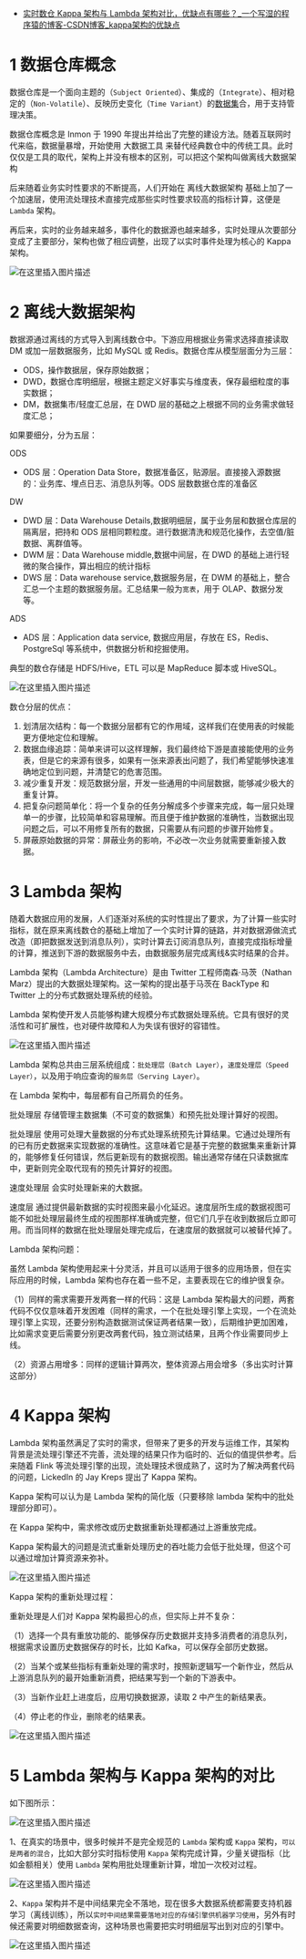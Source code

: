 - [实时数仓 Kappa 架构与 Lambda 架构对比，优缺点有哪些？_一个写湿的程序猿的博客-CSDN博客_kappa架构的优缺点](https://qinjl.blog.csdn.net/article/details/123552852)

# 1 数据仓库概念

数据仓库是一个面向主题的（`Subject Oriented`）、集成的（`Integrate`）、相对稳定的（`Non-Volatile`）、反映历史变化（`Time Variant`）的[数据集](https://so.csdn.net/so/search?q=数据集&spm=1001.2101.3001.7020)合，用于支持管理决策。

数据仓库概念是 Inmon 于 1990 年提出并给出了完整的建设方法。随着互联网时代来临，数据量暴增，开始使用 大数据工具 来替代经典数仓中的传统工具。此时仅仅是工具的取代，架构上并没有根本的区别，可以把这个架构叫做离线大数据架构

后来随着业务实时性要求的不断提高，人们开始在 离线大数据架构 基础上加了一个加速层，使用流处理技术直接完成那些实时性要求较高的指标计算，这便是 `Lambda` 架构。

再后来，实时的业务越来越多，事件化的数据源也越来越多，实时处理从次要部分变成了主要部分，架构也做了相应调整，出现了以实时事件处理为核心的 Kappa 架构。

![在这里插入图片描述](https://img-blog.csdnimg.cn/eec1c06b57704d52985eed789a4aa7fd.png?x-oss-process=image/watermark,type_d3F5LXplbmhlaQ,shadow_50,text_Q1NETiBA5LiA5Liq5YaZ5rm_55qE56iL5bqP54y_,size_20,color_FFFFFF,t_70,g_se,x_16)

# 2 离线大数据架构

数据源通过离线的方式导入到离线数仓中。下游应用根据业务需求选择直接读取 DM 或加一层数据服务，比如 MySQL 或 Redis。数据仓库从模型层面分为三层：

- ODS，操作数据层，保存原始数据；
- DWD，数据仓库明细层，根据主题定义好事实与维度表，保存最细粒度的事实数据；
- DM，数据集市/轻度汇总层，在 DWD 层的基础之上根据不同的业务需求做轻度汇总；

如果要细分，分为五层：

ODS

- ODS 层：Operation Data Store，数据准备区，贴源层。直接接入源数据的：业务库、埋点日志、消息队列等。ODS 层数数据仓库的准备区

DW

- DWD 层：Data Warehouse Details,数据明细层，属于业务层和数据仓库层的隔离层，把持和 ODS 层相同颗粒度。进行数据清洗和规范化操作，去空值/脏数据、离群值等。
- DWM 层：Data Warehouse middle,数据中间层，在 DWD 的基础上进行轻微的聚合操作，算出相应的统计指标
- DWS 层：Data warehouse service,数据服务层，在 DWM 的基础上，整合汇总一个主题的数据服务层。汇总结果一般为`宽表`，用于 OLAP、数据分发等。

ADS

- ADS 层：Application data service, 数据应用层，存放在 ES，Redis、PostgreSql 等系统中，供数据分析和挖掘使用。

典型的数仓存储是 HDFS/Hive，ETL 可以是 MapReduce 脚本或 HiveSQL。

![在这里插入图片描述](https://img-blog.csdnimg.cn/403a6c529b074ec588e45efdeaeb31ac.png?x-oss-process=image/watermark,type_d3F5LXplbmhlaQ,shadow_50,text_Q1NETiBA5LiA5Liq5YaZ5rm_55qE56iL5bqP54y_,size_20,color_FFFFFF,t_70,g_se,x_16)

数仓分层的优点：

1. 划清层次结构：每一个数据分层都有它的作用域，这样我们在使用表的时候能更方便地定位和理解。
2. 数据血缘追踪：简单来讲可以这样理解，我们最终给下游是直接能使用的业务表，但是它的来源有很多，如果有一张来源表出问题了，我们希望能够快速准确地定位到问题，并清楚它的危害范围。
3. 减少重复开发：规范数据分层，开发一些通用的中间层数据，能够减少极大的重复计算。
4. 把复杂问题简单化：将一个复杂的任务分解成多个步骤来完成，每一层只处理单一的步骤，比较简单和容易理解。而且便于维护数据的准确性，当数据出现问题之后，可以不用修复所有的数据，只需要从有问题的步骤开始修复。
5. 屏蔽原始数据的异常：屏蔽业务的影响，不必改一次业务就需要重新接入数据。

# 3 Lambda 架构

随着大数据应用的发展，人们逐渐对系统的实时性提出了要求，为了计算一些实时指标，就在原来离线数仓的基础上增加了一个实时计算的链路，并对数据源做流式改造（即把数据发送到消息队列），实时计算去订阅消息队列，直接完成指标增量的计算，推送到下游的数据服务中去，由数据服务层完成离线&实时结果的合并。

Lambda 架构（Lambda Architecture）是由 Twitter 工程师南森·马茨（Nathan Marz）提出的大数据处理架构。这一架构的提出基于马茨在 BackType 和 Twitter 上的分布式数据处理系统的经验。

Lambda 架构使开发人员能够构建大规模分布式数据处理系统。它具有很好的灵活性和可扩展性，也对硬件故障和人为失误有很好的容错性。

![在这里插入图片描述](https://img-blog.csdnimg.cn/5e6252582b324f54b3970b5f954de793.png?x-oss-process=image/watermark,type_d3F5LXplbmhlaQ,shadow_50,text_Q1NETiBA5LiA5Liq5YaZ5rm_55qE56iL5bqP54y_,size_14,color_FFFFFF,t_70,g_se,x_16)

Lambda 架构总共由三层系统组成：`批处理层（Batch Layer）`，`速度处理层（Speed Layer）`，以及用于响应查询的`服务层（Serving Layer）`。

在 Lambda 架构中，每层都有自己所肩负的任务。

批处理层 存储管理主数据集（不可变的数据集）和预先批处理计算好的视图。

批处理层 使用可处理大量数据的分布式处理系统预先计算结果。它通过处理所有的已有历史数据来实现数据的准确性。这意味着它是基于完整的数据集来重新计算的，能够修复任何错误，然后更新现有的数据视图。输出通常存储在只读数据库中，更新则完全取代现有的预先计算好的视图。

速度处理层 会实时处理新来的大数据。

速度层 通过提供最新数据的实时视图来最小化延迟。速度层所生成的数据视图可能不如批处理层最终生成的视图那样准确或完整，但它们几乎在收到数据后立即可用。而当同样的数据在批处理层处理完成后，在速度层的数据就可以被替代掉了。

Lambda 架构问题：

虽然 Lambda 架构使用起来十分灵活，并且可以适用于很多的应用场景，但在实际应用的时候，Lambda 架构也存在着一些不足，主要表现在它的维护很复杂。

（1）同样的需求需要开发两套一样的代码：这是 Lambda 架构最大的问题，两套代码不仅仅意味着开发困难（同样的需求，一个在批处理引擎上实现，一个在流处理引擎上实现，还要分别构造数据测试保证两者结果一致），后期维护更加困难，比如需求变更后需要分别更改两套代码，独立测试结果，且两个作业需要同步上线。

（2）资源占用增多：同样的逻辑计算两次，整体资源占用会增多（多出实时计算这部分）

# 4 Kappa 架构

Lambda 架构虽然满足了实时的需求，但带来了更多的开发与运维工作，其架构背景是流处理引擎还不完善，流处理的结果只作为临时的、近似的值提供参考。后来随着 Flink 等流处理引擎的出现，流处理技术很成熟了，这时为了解决两套代码的问题，LickedIn 的 Jay Kreps 提出了 Kappa 架构。

Kappa 架构可以认为是 Lambda 架构的简化版（只要移除 lambda 架构中的批处理部分即可）。

在 Kappa 架构中，需求修改或历史数据重新处理都通过上游重放完成。

Kappa 架构最大的问题是流式重新处理历史的吞吐能力会低于批处理，但这个可以通过增加计算资源来弥补。

![在这里插入图片描述](https://img-blog.csdnimg.cn/fd852de4593b4d76909b0035daa77f0c.png?x-oss-process=image/watermark,type_d3F5LXplbmhlaQ,shadow_50,text_Q1NETiBA5LiA5Liq5YaZ5rm_55qE56iL5bqP54y_,size_20,color_FFFFFF,t_70,g_se,x_16)

Kappa 架构的重新处理过程：

重新处理是人们对 Kappa 架构最担心的点，但实际上并不复杂：

（1）选择一个具有重放功能的、能够保存历史数据并支持多消费者的消息队列，根据需求设置历史数据保存的时长，比如 Kafka，可以保存全部历史数据。

（2）当某个或某些指标有重新处理的需求时，按照新逻辑写一个新作业，然后从上游消息队列的最开始重新消费，把结果写到一个新的下游表中。

（3）当新作业赶上进度后，应用切换数据源，读取 2 中产生的新结果表。

（4）停止老的作业，删除老的结果表。

![在这里插入图片描述](https://img-blog.csdnimg.cn/221dfd5b0bd44beeb7f577e1099943ad.png?x-oss-process=image/watermark,type_d3F5LXplbmhlaQ,shadow_50,text_Q1NETiBA5LiA5Liq5YaZ5rm_55qE56iL5bqP54y_,size_20,color_FFFFFF,t_70,g_se,x_16)

# 5 Lambda 架构与 Kappa 架构的对比

如下图所示：

![在这里插入图片描述](https://img-blog.csdnimg.cn/b2d436cbfbb14a1680b4bb98b3f73a29.png?x-oss-process=image/watermark,type_d3F5LXplbmhlaQ,shadow_50,text_Q1NETiBA5LiA5Liq5YaZ5rm_55qE56iL5bqP54y_,size_16,color_FFFFFF,t_70,g_se,x_16)

1、在真实的场景中，很多时候并不是完全规范的 `Lambda` 架构或 `Kappa` 架构，`可以是两者的混合`，比如大部分实时指标使用 `Kappa` 架构完成计算，少量关键指标（比如金额相关）使用 `Lambda` 架构用批处理重新计算，增加一次校对过程。

![在这里插入图片描述](https://img-blog.csdnimg.cn/5c5a17b655ad42edb2db728e4b4b5459.png?x-oss-process=image/watermark,type_d3F5LXplbmhlaQ,shadow_50,text_Q1NETiBA5LiA5Liq5YaZ5rm_55qE56iL5bqP54y_,size_17,color_FFFFFF,t_70,g_se,x_16)

2、`Kappa` 架构并不是中间结果完全不落地，现在很多大数据系统都需要支持机器学习（离线训练），所以`实时中间结果需要落地对应的存储引擎供机器学习使用`，另外有时候还需要对明细数据查询，这种场景也需要把实时明细层写出到对应的引擎中。

![在这里插入图片描述](https://img-blog.csdnimg.cn/5a7b734a08364c688f7ade1d6f02c350.png?x-oss-process=image/watermark,type_d3F5LXplbmhlaQ,shadow_50,text_Q1NETiBA5LiA5Liq5YaZ5rm_55qE56iL5bqP54y_,size_18,color_FFFFFF,t_70,g_se,x_16)